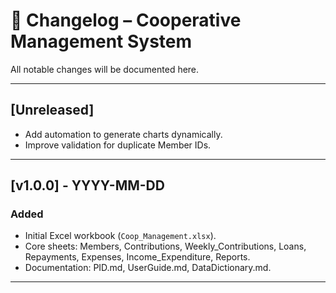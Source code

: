 # 📝 Changelog – Cooperative Management System

All notable changes will be documented here.

---

## [Unreleased]
- Add automation to generate charts dynamically.
- Improve validation for duplicate Member IDs.

---

## [v1.0.0] - YYYY-MM-DD
### Added
- Initial Excel workbook (`Coop_Management.xlsx`).
- Core sheets: Members, Contributions, Weekly_Contributions, Loans, Repayments, Expenses, Income_Expenditure, Reports.
- Documentation: PID.md, UserGuide.md, DataDictionary.md.

---
